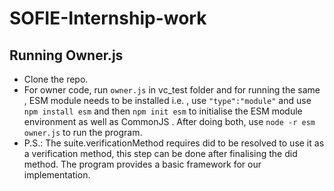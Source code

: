 # SOFIE-Internship-work


## Running Owner.js

- Clone the repo.
- For owner code, run ```owner.js``` in vc_test folder and for running the same , ESM module needs to be installed i.e. , use ```"type":"module"``` and use ```npm install esm``` and then ```npm init esm``` to initialise the ESM module environment as well as CommonJS . After doing both, use ```node -r esm owner.js``` to run the program.
- P.S.: The suite.verificationMethod requires did to be resolved to use it as a verification method, this step can be done after finalising the did method. The program provides a basic framework for our implementation.

